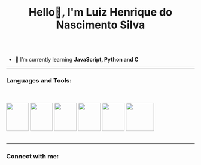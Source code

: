 <h1 align="center">Hello👋, I'm Luiz Henrique do Nascimento Silva</h1>
<br><br>

- 🌱 I’m currently learning **JavaScript, Python and C**

<hr>

<h3 align="left">Languages and Tools: </h3>

<div align="left">
  <br><br>
  
  <img height="75" width="60" src="https://cdn.jsdelivr.net/gh/devicons/devicon/icons/javascript/javascript-original.svg" />
  <img height="75" width="60" src="https://cdn.jsdelivr.net/gh/devicons/devicon/icons/python/python-original.svg" />
  <img height="75" width="60" src="https://cdn.jsdelivr.net/gh/devicons/devicon/icons/c/c-original.svg" />
  <img height="75" width="60" src="https://cdn.jsdelivr.net/gh/devicons/devicon/icons/html5/html5-original.svg" />
  <img height="75" width="60" src="https://cdn.jsdelivr.net/gh/devicons/devicon/icons/css3/css3-original.svg" />
  <img height="75" width="75" src="https://cdn.jsdelivr.net/gh/devicons/devicon/icons/bootstrap/bootstrap-plain.svg" />  
          
</div>
 <br>
<hr>

<h3 align="left">Connect with me:</h3>
<p align="left">
<div>
    <a href="https://www.instagram.com/luizhnsc/"><img src="https://img.shields.io/badge/Instagram-E4405F?style=for-the-badge&logo=instagram&logoColor=white&locale=en" alt=""></a>
    <a href="https://www.linkedin.com/in/luizhenriquedonascimentosilva/"><img src="https://img.shields.io/badge/LinkedIn-0077B5?style=for-the-badge&logo=linkedin&logoColor=white&locale=en" alt=""></a>
  <a href="https://twitter.com/Luizhnsc"><img src="https://img.shields.io/badge/Twitter-1DA1F2?style=for-the-badge&logo=twitter&logoColor=white&locale=en" alt=""></a>
</div>
